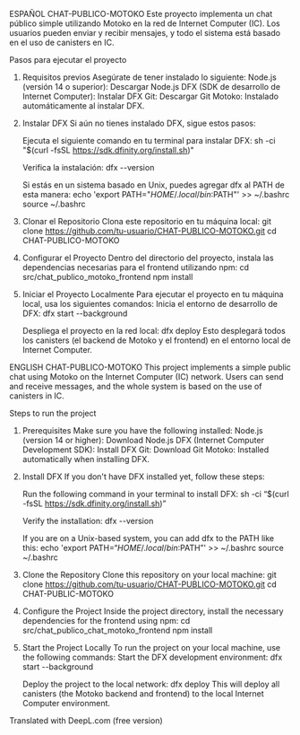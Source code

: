 ESPAÑOL
CHAT-PUBLICO-MOTOKO
Este proyecto implementa un chat público simple utilizando Motoko en la red de Internet Computer (IC). Los usuarios pueden enviar y recibir mensajes, y todo el sistema está basado en el uso de canisters en IC.

Pasos para ejecutar el proyecto
1. Requisitos previos
   Asegúrate de tener instalado lo siguiente:
   Node.js (versión 14 o superior): Descargar Node.js
   DFX (SDK de desarrollo de Internet Computer): Instalar DFX
   Git: Descargar Git
   Motoko: Instalado automáticamente al instalar DFX.

2. Instalar DFX
   Si aún no tienes instalado DFX, sigue estos pasos:

   Ejecuta el siguiente comando en tu terminal para instalar DFX:
   sh -ci "$(curl -fsSL https://sdk.dfinity.org/install.sh)"

   Verifica la instalación:
   dfx --version

   Si estás en un sistema basado en Unix, puedes agregar dfx al PATH de esta manera:
   echo 'export PATH="$HOME/.local/bin:$PATH"' >> ~/.bashrc source ~/.bashrc

3. Clonar el Repositorio
   Clona este repositorio en tu máquina local:
   git clone https://github.com/tu-usuario/CHAT-PUBLICO-MOTOKO.git
   cd CHAT-PUBLICO-MOTOKO

4. Configurar el Proyecto
   Dentro del directorio del proyecto, instala las dependencias necesarias para el frontend utilizando npm:
   cd src/chat_publico_motoko_frontend npm install

5. Iniciar el Proyecto Localmente
   Para ejecutar el proyecto en tu máquina local, usa los siguientes comandos:
   Inicia el entorno de desarrollo de DFX:
   dfx start --background

   Despliega el proyecto en la red local:
   dfx deploy
   Esto desplegará todos los canisters (el backend de Motoko y el frontend) en el entorno local de Internet Computer.


ENGLISH
CHAT-PUBLICO-MOTOKO
This project implements a simple public chat using Motoko on the Internet Computer (IC) network. Users can send and receive messages, and the whole system is based on the use of canisters in IC.

Steps to run the project
1. Prerequisites
   Make sure you have the following installed:
   Node.js (version 14 or higher): Download Node.js
   DFX (Internet Computer Development SDK): Install DFX
   Git: Download Git
   Motoko: Installed automatically when installing DFX.

2. Install DFX
   If you don't have DFX installed yet, follow these steps:

   Run the following command in your terminal to install DFX:
   sh -ci “$(curl -fsSL https://sdk.dfinity.org/install.sh)”

   Verify the installation:
   dfx --version

   If you are on a Unix-based system, you can add dfx to the PATH like this:
   echo 'export PATH=“$HOME/.local/bin:$PATH”' >> ~/.bashrc source ~/.bashrc

3. Clone the Repository
   Clone this repository on your local machine:
   git clone https://github.com/tu-usuario/CHAT-PUBLICO-MOTOKO.git
   cd CHAT-PUBLIC-MOTOKO

4. Configure the Project
   Inside the project directory, install the necessary dependencies for the frontend using npm:
   cd src/chat_publico_chat_motoko_frontend npm install

5. Start the Project Locally
   To run the project on your local machine, use the following commands:
   Start the DFX development environment:
   dfx start --background

   Deploy the project to the local network:
   dfx deploy
   This will deploy all canisters (the Motoko backend and frontend) to the local Internet Computer environment.

Translated with DeepL.com (free version)

